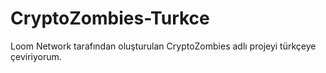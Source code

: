 # CryptoZombies-Turkce
Loom Network tarafından oluşturulan CryptoZombies adlı projeyi türkçeye çeviriyorum.
